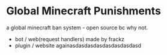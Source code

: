 # Global Minecraft Punishments
a global minecraft ban system - open source bc why not.
- bot / web(request handlers) made by frackz
- plugin / website againasdasdasdasdasdasdasdasd
